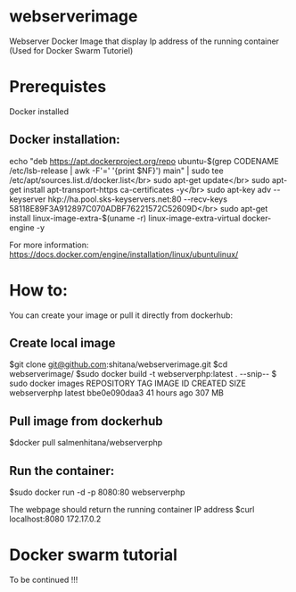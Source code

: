 # webserverimage
Webserver Docker Image that display Ip address of the running container (Used for Docker Swarm Tutoriel)

# Prerequistes 
Docker installed

## Docker installation:
echo "deb https://apt.dockerproject.org/repo ubuntu-$(grep CODENAME /etc/lsb-release | awk -F'=' '{print $NF}') main" | sudo tee /etc/apt/sources.list.d/docker.list</br>
sudo apt-get update</br>
sudo apt-get install apt-transport-https ca-certificates -y</br>
sudo apt-key adv --keyserver hkp://ha.pool.sks-keyservers.net:80  --recv-keys 58118E89F3A912897C070ADBF76221572C52609D</br>
sudo apt-get install linux-image-extra-$(uname -r) linux-image-extra-virtual docker-engine -y</br>

For more information: https://docs.docker.com/engine/installation/linux/ubuntulinux/

# How to:
You can create your image or pull it directly from dockerhub:
## Create local image
$git clone git@github.com:shitana/webserverimage.git
$cd webserverimage/
$sudo docker build -t webserverphp:latest .
--snip--
$ sudo docker images
REPOSITORY                  TAG                 IMAGE ID            CREATED             SIZE
webserverphp                latest              bbe0e090daa3        41 hours ago        307 MB

## Pull image from dockerhub
$docker pull salmenhitana/webserverphp

## Run the container:
$sudo docker run -d -p 8080:80 webserverphp

The webpage should return the running container IP address
$curl localhost:8080
172.17.0.2  

# Docker swarm tutorial
To be continued !!!
